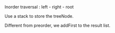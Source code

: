 Inorder traversal : left -  right - root



Use a stack to store the treeNode.

Different from preorder, we addFirst to the result list.

